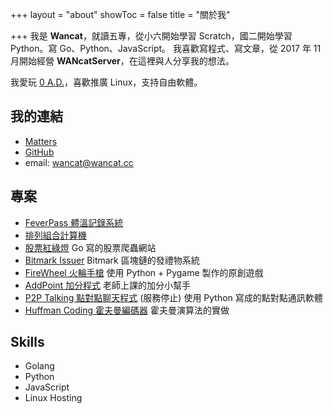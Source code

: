 +++
layout = "about"
showToc = false
title = "關於我"

+++
我是 **Wancat**，就讀五專，從小六開始學習 Scratch，國二開始學習 Python。寫 Go、Python、JavaScript。
我喜歡寫程式、寫文章，從 2017 年 11 月開始經營 **WANcatServer**，在這裡與人分享我的想法。

我愛玩 [0 A.D.](https://play0ad.com)，喜歡推廣 Linux，支持自由軟體。

## 我的連結
* [Matters](https://matters.news/@wancat/)
* [GitHub](https://github.com/lancatlin)
* email: wancat@wancat.cc

## 專案
* [FeverPass 體溫記錄系統](https://github.com/Linchpins-team/fever-pass)
* [排列組合計算機](https://github.com/lancatlin/combine_generator)
* [股票紅綠燈](https://github.com/lancatlin/go-stocks) Go 寫的股票爬蟲網站
* [Bitmark Issuer](https://github.com/lancatlin/bitmark-issuer) Bitmark 區塊鏈的發禮物系統
* [FireWheel 火輪手槍](https://github.com/lancatlin/FireWheel) 使用 Python + Pygame 製作的原創遊戲
* [AddPoint 加分程式](https://github.com/lancatlin/AddPoint) 老師上課的加分小幫手
* [P2P Talking 點對點聊天程式](https://github.com/lancatlin/p2p-) (服務停止) 使用 Python 寫成的點對點通訊軟體
* [Huffman Coding 霍夫曼編碼器](github.com/lancatlin/huffman) 霍夫曼演算法的實做

## Skills
* Golang
* Python
* JavaScript
* Linux Hosting
